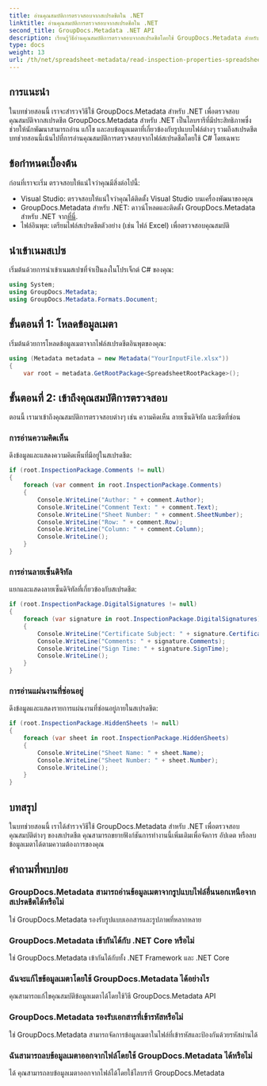 ```yaml
---
title: อ่านคุณสมบัติการตรวจสอบจากสเปรดชีตใน .NET
linktitle: อ่านคุณสมบัติการตรวจสอบจากสเปรดชีตใน .NET
second_title: GroupDocs.Metadata .NET API
description: เรียนรู้วิธีอ่านคุณสมบัติการตรวจสอบจากสเปรดชีตโดยใช้ GroupDocs.Metadata สำหรับ .NET เข้าถึงความคิดเห็น ลายเซ็นดิจิทัล และแผ่นงานที่ซ่อนอยู่ได้อย่างง่ายดาย
type: docs
weight: 13
url: /th/net/spreadsheet-metadata/read-inspection-properties-spreadsheets/
---
```

## การแนะนำ
ในบทช่วยสอนนี้ เราจะสำรวจวิธีใช้ GroupDocs.Metadata สำหรับ .NET เพื่อตรวจสอบคุณสมบัติจากสเปรดชีต GroupDocs.Metadata สำหรับ .NET เป็นไลบรารีที่มีประสิทธิภาพซึ่งช่วยให้นักพัฒนาสามารถอ่าน แก้ไข และลบข้อมูลเมตาที่เกี่ยวข้องกับรูปแบบไฟล์ต่างๆ รวมถึงสเปรดชีต บทช่วยสอนนี้เน้นไปที่การอ่านคุณสมบัติการตรวจสอบจากไฟล์สเปรดชีตโดยใช้ C# โดยเฉพาะ
## ข้อกำหนดเบื้องต้น
ก่อนที่เราจะเริ่ม ตรวจสอบให้แน่ใจว่าคุณมีสิ่งต่อไปนี้:
- Visual Studio: ตรวจสอบให้แน่ใจว่าคุณได้ติดตั้ง Visual Studio บนเครื่องพัฒนาของคุณ
-  GroupDocs.Metadata สำหรับ .NET: ดาวน์โหลดและติดตั้ง GroupDocs.Metadata สำหรับ .NET จาก[ที่นี่](https://releases.groupdocs.com/metadata/net/).
- ไฟล์อินพุต: เตรียมไฟล์สเปรดชีตตัวอย่าง (เช่น ไฟล์ Excel) เพื่อตรวจสอบคุณสมบัติ

## นำเข้าเนมสเปซ
เริ่มต้นด้วยการนำเข้าเนมสเปซที่จำเป็นลงในโปรเจ็กต์ C# ของคุณ:
```csharp
using System;
using GroupDocs.Metadata;
using GroupDocs.Metadata.Formats.Document;
```
## ขั้นตอนที่ 1: โหลดข้อมูลเมตา
เริ่มต้นด้วยการโหลดข้อมูลเมตาจากไฟล์สเปรดชีตอินพุตของคุณ:
```csharp
using (Metadata metadata = new Metadata("YourInputFile.xlsx"))
{
    var root = metadata.GetRootPackage<SpreadsheetRootPackage>();
```
## ขั้นตอนที่ 2: เข้าถึงคุณสมบัติการตรวจสอบ
ตอนนี้ เรามาเข้าถึงคุณสมบัติการตรวจสอบต่างๆ เช่น ความคิดเห็น ลายเซ็นดิจิทัล และชีตที่ซ่อน
### การอ่านความคิดเห็น
ดึงข้อมูลและแสดงความคิดเห็นที่มีอยู่ในสเปรดชีต:
```csharp
if (root.InspectionPackage.Comments != null)
{
    foreach (var comment in root.InspectionPackage.Comments)
    {
        Console.WriteLine("Author: " + comment.Author);
        Console.WriteLine("Comment Text: " + comment.Text);
        Console.WriteLine("Sheet Number: " + comment.SheetNumber);
        Console.WriteLine("Row: " + comment.Row);
        Console.WriteLine("Column: " + comment.Column);
        Console.WriteLine();
    }
}
```
### การอ่านลายเซ็นดิจิทัล
แยกและแสดงลายเซ็นดิจิทัลที่เกี่ยวข้องกับสเปรดชีต:
```csharp
if (root.InspectionPackage.DigitalSignatures != null)
{
    foreach (var signature in root.InspectionPackage.DigitalSignatures)
    {
        Console.WriteLine("Certificate Subject: " + signature.CertificateSubject);
        Console.WriteLine("Comments: " + signature.Comments);
        Console.WriteLine("Sign Time: " + signature.SignTime);
        Console.WriteLine();
    }
}
```
### การอ่านแผ่นงานที่ซ่อนอยู่
ดึงข้อมูลและแสดงรายการแผ่นงานที่ซ่อนอยู่ภายในสเปรดชีต:
```csharp
if (root.InspectionPackage.HiddenSheets != null)
{
    foreach (var sheet in root.InspectionPackage.HiddenSheets)
    {
        Console.WriteLine("Sheet Name: " + sheet.Name);
        Console.WriteLine("Sheet Number: " + sheet.Number);
        Console.WriteLine();
    }
}
```

## บทสรุป
ในบทช่วยสอนนี้ เราได้สำรวจวิธีใช้ GroupDocs.Metadata สำหรับ .NET เพื่อตรวจสอบคุณสมบัติต่างๆ ของสเปรดชีต คุณสามารถขยายฟังก์ชันการทำงานนี้เพิ่มเติมเพื่อจัดการ อัปเดต หรือลบข้อมูลเมตาได้ตามความต้องการของคุณ

## คำถามที่พบบ่อย
### GroupDocs.Metadata สามารถอ่านข้อมูลเมตาจากรูปแบบไฟล์อื่นนอกเหนือจากสเปรดชีตได้หรือไม่
ใช่ GroupDocs.Metadata รองรับรูปแบบเอกสารและรูปภาพที่หลากหลาย
### GroupDocs.Metadata เข้ากันได้กับ .NET Core หรือไม่
ใช่ GroupDocs.Metadata เข้ากันได้กับทั้ง .NET Framework และ .NET Core
### ฉันจะแก้ไขข้อมูลเมตาโดยใช้ GroupDocs.Metadata ได้อย่างไร
คุณสามารถแก้ไขคุณสมบัติข้อมูลเมตาได้โดยใช้วิธี GroupDocs.Metadata API
### GroupDocs.Metadata รองรับเอกสารที่เข้ารหัสหรือไม่
ใช่ GroupDocs.Metadata สามารถจัดการข้อมูลเมตาในไฟล์ที่เข้ารหัสและป้องกันด้วยรหัสผ่านได้
### ฉันสามารถลบข้อมูลเมตาออกจากไฟล์โดยใช้ GroupDocs.Metadata ได้หรือไม่
ได้ คุณสามารถลบข้อมูลเมตาออกจากไฟล์ได้โดยใช้ไลบรารี GroupDocs.Metadata